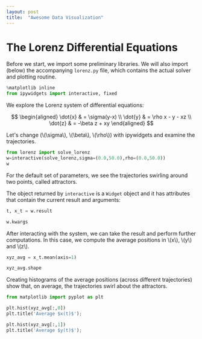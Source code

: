 ```yaml
---
layout: post
title:  "Awesome Data Visualization"
---
```

# The Lorenz Differential Equations

Before we start, we import some preliminary libraries. We will also import (below) the accompanying `lorenz.py` file, which contains the actual solver and plotting routine.


```python
%matplotlib inline
from ipywidgets import interactive, fixed
```

We explore the Lorenz system of differential equations:

$$
\begin{aligned}
\dot{x} & = \sigma(y-x) \\
\dot{y} & = \rho x - y - xz \\
\dot{z} & = -\beta z + xy
\end{aligned}
$$

Let's change (\\(\sigma\\), \\(\beta\\), \\(\rho\\)) with ipywidgets and examine the trajectories.


```python
from lorenz import solve_lorenz
w=interactive(solve_lorenz,sigma=(0.0,50.0),rho=(0.0,50.0))
w
```

For the default set of parameters, we see the trajectories swirling around two points, called attractors.

The object returned by `interactive` is a `Widget` object and it has attributes that contain the current result and arguments:


```python
t, x_t = w.result
```


```python
w.kwargs
```

After interacting with the system, we can take the result and perform further computations. In this case, we compute the average positions in \\(x\\), \\(y\\) and \\(z\\).


```python
xyz_avg = x_t.mean(axis=1)
```


```python
xyz_avg.shape
```

Creating histograms of the average positions (across different trajectories) show that, on average, the trajectories swirl about the attractors.


```python
from matplotlib import pyplot as plt
```


```python
plt.hist(xyz_avg[:,0])
plt.title('Average $x(t)$');
```


```python
plt.hist(xyz_avg[:,1])
plt.title('Average $y(t)$');
```
